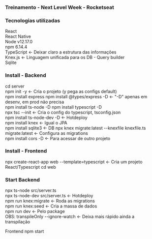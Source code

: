 ### Treinamento - Next Level Week - Rocketseat
### Tecnologias utilizadas
React                               
React Native                                                          
Node v12.17.0                         
npm 6.14.4                          
TypeScript <- Deixar claro a estrutura das informações                                
Knex.js <- Linguagem unificada para os DB - Query builder                                 
Sqlite
### Install - Backend
cd server                               
npm init -y <- Cria o projeto (y pega as configs default)                                           
npm install express
npm install @types/express -D <- "-D" apenas em desenv, em prod não precisa                                       
npm install ts-node -D
npm install typescript -D                                       
npx tsc --init <- Cria o config do typescript, tsconfig.json                                      
npm install ts-node-dev -D <- Hotdeploy                             
npm install knex <- Igual o JPA                         
npm install sqlite3 <- DB
npx knex migrate:latest --knexfile knexfile.ts migrate:latest <- Configura as migrations                          
npm install cors -D <- Para acessar de outro projeto
### Install - Frontend                          
npx create-react-app web --template=typescript <- Cria um projeto React/Typescript
cd web            
### Start Backend 
npx ts-node src/server.ts                         
npx ts-node-dev src/server.ts <- Hotdeploy                        
npm run knex:migrate <- Roda as migrations                              
npm run knex:seed <- Cria a massa de dados                                  
npm run dev <- Pelo package                                             
OBS: transpileOnly --ignore-watch <- Deixa mais rápido ainda a transpilação                                         

Frontend
npm start
